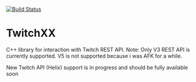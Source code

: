 [![Build Status](https://travis-ci.org/burannah/TwitchXX.svg?branch=master)](https://travis-ci.org/burannah/TwitchXX)

# TwitchXX
C++ library for interaction with Twitch REST API.
Note: Only V3 REST API is currently supported.
V5 is not supported because i was AFK for a while.

New Twitch API (Helix) support is in progress and should be fully available soon
